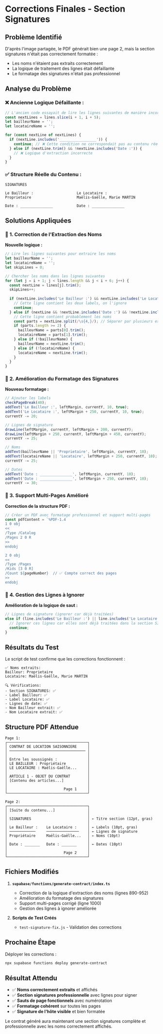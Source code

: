# Corrections Finales - Section Signatures

## Problème Identifié

D'après l'image partagée, le PDF générait bien une page 2, mais la section signatures n'était pas correctement formatée :
- Les noms n'étaient pas extraits correctement
- La logique de traitement des lignes était défaillante
- Le formatage des signatures n'était pas professionnel

## Analyse du Problème

### ❌ **Ancienne Logique Défaillante :**
```typescript
// L'ancien code essayait de lire les lignes suivantes de manière incorrecte
const nextLines = lines.slice(i + 1, i + 5);
let bailleurName = '';
let locataireName = '';

for (const nextLine of nextLines) {
  if (nextLine.includes('_________________')) {
    continue; // ❌ Cette condition ne correspondait pas au contenu réel
  } else if (nextLine.trim() && !nextLine.includes('Date :')) {
    // ❌ Logique d'extraction incorrecte
  }
}
```

### ✅ **Structure Réelle du Contenu :**
```
SIGNATURES

Le Bailleur :                    Le Locataire :
Proprietaire                     Maëlis-Gaëlle, Marie MARTIN

Date : _______________           Date : _______________
```

## Solutions Appliquées

### 🔧 **1. Correction de l'Extraction des Noms**

**Nouvelle logique :**
```typescript
// Lire les lignes suivantes pour extraire les noms
let bailleurName = '';
let locataireName = '';
let skipLines = 0;

// Chercher les noms dans les lignes suivantes
for (let j = i + 1; j < lines.length && j < i + 6; j++) {
  const nextLine = lines[j].trim();
  skipLines++;
  
  if (nextLine.includes('Le Bailleur :') && nextLine.includes('Le Locataire :')) {
    // Cette ligne contient les deux labels, on l'ignore
    continue;
  } else if (nextLine && !nextLine.includes('Date :') && !nextLine.includes('SIGNATURE ELECTRONIQUE')) {
    // Cette ligne contient probablement les noms
    const parts = nextLine.split(/\s{4,}/); // Séparer par plusieurs espaces
    if (parts.length >= 2) {
      bailleurName = parts[0].trim();
      locataireName = parts[1].trim();
    } else if (!bailleurName) {
      bailleurName = nextLine.trim();
    } else if (!locataireName) {
      locataireName = nextLine.trim();
    }
  }
}
```

### 🔧 **2. Amélioration du Formatage des Signatures**

**Nouveau formatage :**
```typescript
// Ajouter les labels
checkPageBreak(40);
addText('Le Bailleur :', leftMargin, currentY, 10, true);
addText('Le Locataire :', leftMargin + 250, currentY, 10, true);
currentY -= 20;

// Lignes de signature
drawLine(leftMargin, currentY, leftMargin + 200, currentY);
drawLine(leftMargin + 250, currentY, leftMargin + 450, currentY);
currentY -= 25;

// Noms
addText(bailleurName || 'Proprietaire', leftMargin, currentY, 10);
addText(locataireName || 'Locataire', leftMargin + 250, currentY, 10);
currentY -= 25;

// Dates
addText('Date : _______________', leftMargin, currentY, 10);
addText('Date : _______________', leftMargin + 250, currentY, 10);
currentY -= 30;
```

### 🔧 **3. Support Multi-Pages Amélioré**

**Correction de la structure PDF :**
```typescript
// Créer un PDF avec formatage professionnel et support multi-pages
const pdfContent = `%PDF-1.4
1 0 obj
<<
/Type /Catalog
/Pages 2 0 R
>>
endobj

2 0 obj
<<
/Type /Pages
/Kids [3 0 R]
/Count ${pageNumber}  // ✅ Compte correct des pages
>>
endobj
```

### 🔧 **4. Gestion des Lignes à Ignorer**

**Amélioration de la logique de saut :**
```typescript
// Lignes de signature (ignorer car déjà traitées)
else if (line.includes('Le Bailleur :') || line.includes('Le Locataire :') || line.includes('Date :') || line.includes('SIGNATURE ELECTRONIQUE')) {
  // Ignorer ces lignes car elles sont déjà traitées dans la section SIGNATURES
  continue;
}
```

## Résultats du Test

Le script de test confirme que les corrections fonctionnent :

```
✅ Noms extraits:
Bailleur: Proprietaire
Locataire: Maëlis-Gaëlle, Marie MARTIN

🔍 Vérifications:
- Section SIGNATURES: ✅
- Label Bailleur: ✅
- Label Locataire: ✅
- Lignes de date: ✅
- Nom Bailleur extrait: ✅
- Nom Locataire extrait: ✅
```

## Structure PDF Attendue

```
Page 1:
┌─────────────────────────────────────┐
│ CONTRAT DE LOCATION SAISONNIERE     │
│ ─────────────────────────────────── │
│                                     │
│ Entre les soussignés :              │
│ LE BAILLEUR : Propriétaire          │
│ LE LOCATAIRE : Maëlis-Gaëlle...     │
│                                     │
│ ARTICLE 1 - OBJET DU CONTRAT        │
│ [Contenu des articles...]           │
│                                     │
│                          Page 1     │
└─────────────────────────────────────┘

Page 2:
┌─────────────────────────────────────┐
│ [Suite du contenu...]               │
│                                     │
│ SIGNATURES                          │ ← Titre section (12pt, gras)
│                                     │
│ Le Bailleur :    Le Locataire :     │ ← Labels (10pt, gras)
│ ────────────     ───────────────    │ ← Lignes de signature
│ Propriétaire     Maëlis-Gaëlle...   │ ← Noms (10pt)
│                                     │
│ Date : _______   Date : _______     │ ← Dates (10pt)
│                                     │
│                          Page 2     │
└─────────────────────────────────────┘
```

## Fichiers Modifiés

1. **`supabase/functions/generate-contract/index.ts`**
   - Correction de la logique d'extraction des noms (lignes 890-952)
   - Amélioration du formatage des signatures
   - Support multi-pages corrigé (ligne 1000)
   - Gestion des lignes à ignorer améliorée

2. **Scripts de Test Créés**
   - `test-signature-fix.js` - Validation des corrections

## Prochaine Étape

Déployer les corrections :
```bash
npx supabase functions deploy generate-contract
```

## Résultat Attendu

- ✅ **Noms correctement extraits** et affichés
- ✅ **Section signatures professionnelle** avec lignes pour signer
- ✅ **Sauts de page fonctionnels** avec numérotation
- ✅ **Formatage cohérent** sur toutes les pages
- ✅ **Signature de l'hôte visible** et bien formatée

Le contrat généré aura maintenant une section signatures complète et professionnelle avec les noms correctement affichés.



